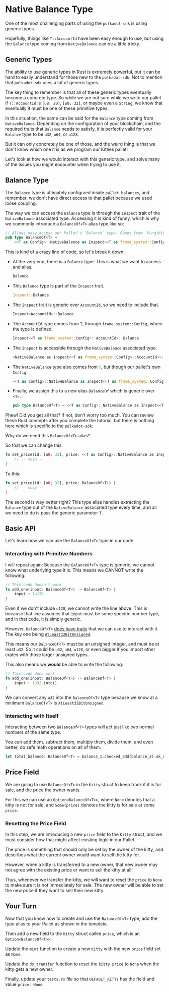 # Native Balance Type

One of the most challenging parts of using the `polkadot-sdk` is using generic types.

Hopefully, things like `T::AccountId` have been easy enough to use, but using the `Balance` type coming from `NativeBalance` can be a little tricky.

## Generic Types

The ability to use generic types in Rust is extremely powerful, but it can be hard to easily understand for those new to the `polkadot-sdk`. Not to mention that `polkadot-sdk` uses a lot of generic types.

The key thing to remember is that all of these generic types eventually become a concrete type. So while we are not sure while we write our pallet if `T::AccountId` is `[u8; 20]`, `[u8; 32]`, or maybe even a `String`, we know that eventually it must be one of these primitive types.

In this situation, the same can be said for the `Balance` type coming from `NativeBalance`. Depending on the configuration of your blockchain, and the required traits that `Balance` needs to satisfy, it is perfectly valid for your `Balance` type to be `u32`, `u64`, or `u128`.

But it can only concretely be one of those, and the weird thing is that we don't know which one it is as we program our Kitties pallet!

Let's look at how we would interact with this generic type, and solve many of the issues you might encounter when trying to use it.

## Balance Type

The `Balance` type is ultimately configured inside `pallet_balances`, and remember, we don't have direct access to that pallet because we used loose coupling.

The way we can access the `Balance` type is through the `Inspect` trait of the `NativeBalance` associated type. Accessing it is kind of funny, which is why we commonly introduce a `BalanceOf<T>` alias type like so:

```rust
// Allows easy access our Pallet's `Balance` type. Comes from `Fungible` interface.
pub type BalanceOf<T> =
	<<T as Config>::NativeBalance as Inspect<<T as frame_system::Config>::AccountId>>::Balance;

```

This is kind of a crazy line of code, so let's break it down:

- At the very end, there is a `Balance` type. This is what we want to access and alias.
	```rust
	Balance
	```
- This `Balance` type is part of the `Inspect` trait.
	```rust
	Inspect::Balance
	```
- The `Inspect` trait is generic over `AccountId`, so we need to include that.
	```rust
	Inspect<AccountId>::Balance
	```
- The `AccountId` type comes from `T`, through `frame_system::Config`, where the type is defined.
	```rust
	Inspect<<T as frame_system::Config>::AccountId>::Balance
	```
- The `Inspect` is accessible through the `NativeBalance` associated type.
	```rust
	<NativeBalance as Inspect<<T as frame_system::Config>::AccountId>>::Balance
	```
- The `NativeBalance` type also comes from `T`, but though our pallet's own `Config`.
	```rust
	<<T as Config>::NativeBalance as Inspect<<T as frame_system::Config>::AccountId>>::Balance
	```
- Finally, we assign this to a new alias `BalanceOf` which is generic over `<T>`.
	```rust
	pub type BalanceOf<T> = <<T as Config>::NativeBalance as Inspect<<T as frame_system::Config>::AccountId>>::Balance
	```

Phew! Did you get all that? If not, don't worry too much. You can review these Rust concepts after you complete the tutorial, but there is nothing here which is specific to the `polkadot-sdk`.

Why do we need this `BalanceOf<T>` alias?

So that we can change this:

```rust
fn set_price(id: [u8; 32], price: <<T as Config>::NativeBalance as Inspect<<T as frame_system::Config>::AccountId>>::Balance) {
	// -- snip --
}
```

To this:

```rust
fn set_price(id: [u8; 32], price: BalanceOf<T>) {
	// -- snip --
}
```

The second is way better right? This type alias handles extracting the `Balance` type out of the `NativeBalance` associated type every time, and all we need to do is pass the generic parameter `T`.

## Basic API

Let's learn how we can use the `BalanceOf<T>` type in our code.

### Interacting with Primitive Numbers

I will repeat again: Because the `BalanceOf<T>` type is generic, we cannot know what underlying type it is. This means we CANNOT write the following:

```rust
// This code doesn't work
fn add_one(input: BalanceOf<T>) -> BalanceOf<T> {
	input + 1u128
}
```

Even if we don't include `u128`, we cannot write the line above. This is because that line assumes that `input` must be some specific number type, and in that code, it is simply generic.

However, `BalanceOf<T>` [does have traits](https://docs.rs/frame-support/38.0.0/frame_support/traits/tokens/trait.Balance.html) that we can use to interact with it. The key one being [`AtLeast32BitUnsigned`](https://docs.rs/polkadot-sdk-frame/0.7.0/polkadot_sdk_frame/arithmetic/trait.AtLeast32BitUnsigned.html).

This means our `BalanceOf<T>` must be an unsigned integer, and must be at least `u32`. So it could be `u32`, `u64`, `u128`, or even bigger if you import other crates with those larger unsigned types.

This also means we **would** be able to write the following:

```rust
// This code does work
fn add_one(input: BalanceOf<T>) -> BalanceOf<T> {
	input + 1u32.into()
}
```

We can convert any `u32` into the `BalanceOf<T>` type because we know at a minimum `BalanceOf<T>` is `AtLeast32BitUnsigned`.

### Interacting with Itself

Interacting between two `BalanceOf<T>` types will act just like two normal numbers of the same type.

You can add them, subtract them, multiply them, divide them, and even better, do safe math operations on all of them.

```rust
let total_balance: BalanceOf<T> = balance_1.checked_add(balance_2).ok_or(ArithmeticError::Overflow)?;
```

## Price Field

We are going to use `BalanceOf<T>` in the `Kitty` struct to keep track if it is for sale, and the price the owner wants.

For this we can use an `Option<BalanceOf<T>>`, where `None` denotes that a kitty is not for sale, and `Some(price)` denotes the kitty is for sale at some `price`.

### Resetting the Price Field

In this step, we are introducing a new `price` field to the `Kitty` struct, and we must consider how that might affect existing logic in our Pallet.

The price is something that should only be set by the owner of the kitty, and describes what the current owner would want to sell the kitty for.

However, when a kitty is transferred to a new owner, that new owner may not agree with the existing price or want to sell the kitty at all!

Thus, whenever we transfer the kitty, we will want to reset the `price` to `None` to make sure it is not immediately for sale.
The new owner will be able to set the new price if they want to sell their new kitty.

## Your Turn

Now that you know how to create and use the `BalanceOf<T>` type, add the type alias to your Pallet as shown in the template.

Then add a new field to the `Kitty` struct called `price`, which is an `Option<BalanceOf<T>>`.

Update the `mint` function to create a new `Kitty` with the new `price` field set as `None`.

Update the `do_transfer` function to reset the `kitty.price` to `None` when the kitty gets a new owner.

Finally, update your `tests.rs` file so that `DEFAULT_KITTY` has the field and value `price: None`.
